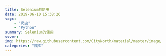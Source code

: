 ```yaml
---
title: Selenium的使用
date: 2019-06-10 15:38:26
tags: 
	- "爬虫"
	- "Python"
summary: Selenium的使用
cover: 
img: https://raw.githubusercontent.com/CityNorth/material/master/image/Selenium.png
categories: "爬虫"	
---
```


